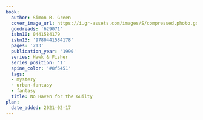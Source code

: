 ```yaml
---
book:
  author: Simon R. Green
  cover_image_url: https://i.gr-assets.com/images/S/compressed.photo.goodreads.com/books/1206674237l/629071.jpg
  goodreads: '629071'
  isbn10: 0441584179
  isbn13: '9780441584178'
  pages: '213'
  publication_year: '1990'
  series: Hawk & Fisher
  series_position: '1'
  spine_color: '#8f5451'
  tags:
  - mystery
  - urban-fantasy
  - fantasy
  title: No Haven for the Guilty
plan:
  date_added: 2021-02-17
---
```

